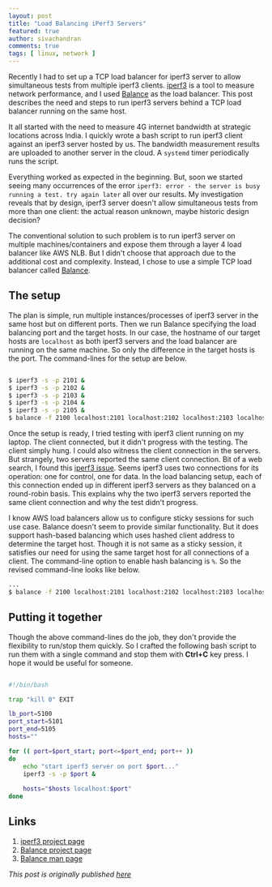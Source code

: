 ```yaml
---
layout: post
title: "Load Balancing iPerf3 Servers"
featured: true
author: sivachandran
comments: true
tags: [ linux, network ]
---
```


Recently I had to set up a TCP load balancer for iperf3 server to allow simultaneous tests from multiple iperf3 clients. [iperf3][1] is a tool to measure network performance, and I used [Balance][2] as the load balancer. This post describes the need and steps to run iperf3 servers behind a TCP load balancer running on the same host.

It all started with the need to measure 4G internet bandwidth at strategic locations across India. I quickly wrote a bash script to run iperf3 client against an iperf3 server hosted by us. The bandwidth measurement results are uploaded to another server in the cloud. A `systemd` timer periodically runs the script.

Everything worked as expected in the beginning. But, soon we started seeing many occurrences of the error `iperf3: error - the server is busy running a test. try again later` all over our results. My investigation reveals that by design, iperf3 server doesn't allow simultaneous tests from more than one client: the actual reason unknown, maybe historic design decision?

The conventional solution to such problem is to run iperf3 server on multiple machines/containers and expose them through a layer 4 load balancer like AWS NLB. But I didn't choose that approach due to the additional cost and complexity. Instead, I chose to use a simple TCP load balancer called [Balance][2].

## The setup

The plan is simple, run multiple instances/processes of iperf3 server in the same host but on different ports. Then we run Balance specifying the load balancing port and the target hosts. In our case, the hostname of our target hosts are `localhost` as both iperf3 servers and the load balancer are running on the same machine. So only the difference in the target hosts is the port. The command-lines for the setup are below.

```bash

$ iperf3 -s -p 2101 &
$ iperf3 -s -p 2102 &
$ iperf3 -s -p 2103 &
$ iperf3 -s -p 2104 &
$ iperf3 -s -p 2105 &
$ balance -f 2100 localhost:2101 localhost:2102 localhost:2103 localhost:2104 localhost:2105

```

Once the setup is ready, I tried testing with iperf3 client running on my laptop. The client connected, but it didn't progress with the testing. The client simply hung. I could also witness the client connection in the servers. But strangely, two servers reported the same client connection. Bit of a web search, I found this [iperf3 issue][4]. Seems iperf3 uses two connections for its operation: one for control, one for data. In the load balancing setup, each of this connection ended up in different iperf3 servers as they balanced on a round-robin basis. This explains why the two iperf3 servers reported the same client connection and why the test didn't progress.

I know AWS load balancers allow us to configure sticky sessions for such use case. Balance doesn't seem to provide similar functionality. But it does support hash-based balancing which uses hashed client address to determine the target host. Though it is not same as a sticky session, it satisfies our need for using the same target host for all connections of a client. The command-line option to enable hash balancing is `%`. So the revised command-line looks like below.

```bash
...
$ balance -f 2100 localhost:2101 localhost:2102 localhost:2103 localhost:2104 localhost:2105 %
```

## Putting it together

Though the above command-lines do the job, they don't provide the flexibility to run/stop them quickly. So I crafted the following bash script to run them with a single command and stop them with __Ctrl+C__ key press. I hope it would be useful for someone.

```bash

#!/bin/bash

trap "kill 0" EXIT

lb_port=5100
port_start=5101
port_end=5105
hosts=""

for (( port=$port_start; port<=$port_end; port++ ))
do
    echo "start iperf3 server on port $port..."
    iperf3 -s -p $port &
    
    hosts="$hosts localhost:$port"
done

```

## Links

1.  [iperf3 project page][1]
2.  [Balance project page][2]
3.  [Balance man page][3]

_This post is originally published [here](https://engineering.qubecinema.com/2020/08/08/load-balancing-iperf3-servers.html)_

[1]: https://iperf.fr/
[2]: https://balance.inlab.net/
[3]: https://linux.die.net/man/1/balance
[4]: https://github.com/esnet/iperf/issues/823

